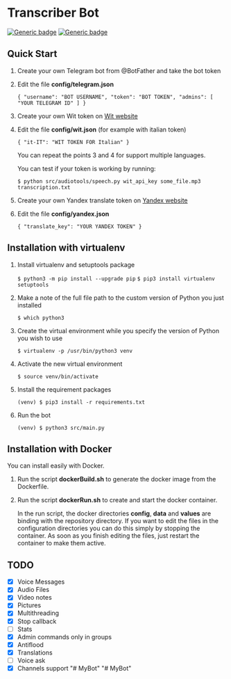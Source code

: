 # Transcriber Bot

[![Generic badge](https://img.shields.io/badge/Bot-@Transcriber_bot-0d86d7.svg)](https://t.me/Transcriber_bot)
[![Generic badge](https://img.shields.io/badge/News-@Transcriber_botNewsChannel-0d86d7.svg)](https://t.me/Transcriber_botNewsChannel)

## Quick Start

1. Create your own Telegram bot from @BotFather and take the bot token

2. Edit the file **config/telegram.json**

   `{
   	  "username": "BOT USERNAME",
   	  "token": "BOT TOKEN",
   	  "admins": [ "YOUR TELEGRAM ID" ]
   }`

3. Create your own Wit token on [Wit website](https://wit.ai/docs/quickstart)

4. Edit the file **config/wit.json** (for example with italian token)

   `{
   	"it-IT": "WIT TOKEN FOR Italian"
   }`

   You can repeat the points 3 and 4 for support multiple languages.

   You can test if your token is working by running:

   `
   $ python src/audiotools/speech.py wit_api_key some_file.mp3 transcription.txt
   `

5. Create your own Yandex translate token on [Yandex website](https://tech.yandex.com/translate/)

6. Edit the file **config/yandex.json**

   `{
   	"translate_key": "YOUR YANDEX TOKEN"
   }`



## Installation with virtualenv

1. Install virtualenv and setuptools package

   `$ python3 -m pip install --upgrade pip`
   `$ pip3 install virtualenv setuptools`

2. Make a note of the full file path to the custom version of Python you just installed

   `$ which python3 `

3. Create the virtual environment while you specify the version of Python you wish to use

   `$ virtualenv -p /usr/bin/python3 venv`

4. Activate the new virtual environment

   `$ source venv/bin/activate`

5. Install the requirement packages

   `(venv) $ pip3 install -r requirements.txt`

6. Run the bot

   `(venv) $ python3 src/main.py`

## Installation with Docker

You can install easily with Docker.

1. Run the script **dockerBuild.sh** to generate the docker image from the Dockerfile.

2. Run the script **dockerRun.sh** to create and start the docker container.

   In the run script, the docker directories **config**, **data** and **values** are binding with the repository directory.
   If you want to edit the files in the configuration directories you can do this simply by stopping the container.
   As soon as you finish editing the files, just restart the container to make them active.

## TODO

- [x] Voice Messages
- [x] Audio Files
- [x] Video notes
- [x] Pictures
- [x] Multithreading
- [x] Stop callback
- [ ] Stats
- [x] Admin commands only in groups
- [x] Antiflood
- [x] Translations
- [ ] Voice ask
- [x] Channels support
"# MyBot" 
"# MyBot" 
